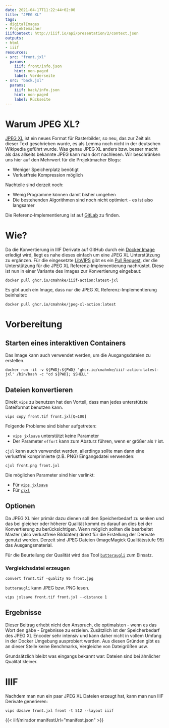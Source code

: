 ```yaml
---
date: 2021-04-17T11:22:44+02:00
title: "JPEG XL"
tags:
- digitalImages
- Projektemacher
iiifContext: http://iiif.io/api/presentation/2/context.json
outputs:
- html
- iiif
resources:
- src: "front.jxl"
  params:
    iiif: front/info.json
    hint: non-paged
    label: Vorderseite
- src: "back.jxl"
  params:
    iiif: back/info.json
    hint: non-paged
    label: Rückseite
---
```


# Warum JPEG XL?

[JPEG XL](https://en.wikipedia.org/wiki/JPEG_XL) ist ein neues Format für Rasterbilder, so neu, das zur Zeit als dieser Text geschrieben wurde, es als Lemma noch nicht in der deutschen Wikipedia geführt wurde. Was genau JPEG XL anders bzw. besser macht als das allseits bekannte JPEG kann man dort nachlesen. Wir beschränken uns hier auf den Mehrwert für die Projektmacher Blogs:
* Weniger Speicherplatz benötigt
* Verlustfreie Kompression möglich

Nachteile sind derzeit noch:
* Wenig Programme können damit bisher umgehen
* Die bestehenden Algorithmen sind noch nicht optimiert - es ist also langsamer

Die Referenz-Implementierung ist auf [GitLab](https://gitlab.com/wg1/jpeg-xl) zu finden.

# Wie?

Da die Konvertierung in IIIF Derivate auf GitHub durch ein [Docker Image](https://github.com/cmahnke/iiif-action) erledigt wird, liegt es nahe dieses einfach um eine JPEG XL Unterstützung zu ergänzen. Für die eingesetzte [LibVIPS](https://github.com/libvips/libvips) gibt es ein [Pull Request](https://github.com/libvips/libvips/pull/2181), der die Unterstützung für die JPEG XL Referenz-Implementierung nachrüstet. Diese ist nun in einer Variante des Images zur Konvertierung eingebaut:

```
docker pull ghcr.io/cmahnke/iiif-action:latest-jxl
```

Es gibt auch ein  Image, dass nur die JPEG XL Referenz-Implementierung beinhaltet:

```
docker pull ghcr.io/cmahnke/jpeg-xl-action:latest
```


# Vorbereitung

## Starten eines interaktiven Containers

Das Image kann auch verwendet werden, um die Ausgangsdateien zu erstellen.

```
docker run -it -v ${PWD}:${PWD} 'ghcr.io/cmahnke/iiif-action:latest-jxl' /bin/bash -c "cd ${PWD}; $SHELL"
```

## Dateien konvertieren

Direkt `vips` zu benutzen hat den Vorteil, dass man jedes unterstützte Dateiformat benutzen kann.

```
vips copy front.tif front.jxl[Q=100]
```

Folgende Probleme sind bisher aufgetreten:

* `vips jxlsave` unterstützt keine Parameter
* Der Parameter `effort` kann zum Absturz führen, wenn er größer als `7` ist.

`cjxl` kann auch verwendet werden, allerdings sollte man dann eine verlustfrei komprimierte (z.B. PNG) Eingangsdatei verwenden:

```
cjxl front.png front.jxl
```

Die möglichen Parameter sind hier verlinkt:
* Für [`vips jxlsave`](https://github.com/libvips/libvips/blob/add-jxl/libvips/foreign/jxlsave.c)
* Für [`cjxl`](https://gitlab.com/wg1/jpeg-xl/-/blob/master/doc/man/cjxl.txt)

## Optionen

Da JPEG XL hier primär dazu dienen soll den Speicherbedarf zu senken und das bei gleicher oder höherer Qualität kommt es darauf an dies bei der Konvertierung zu berücksichtigen. Wenn möglich sollten die bearbeitet Master (also verlustfreie Bilddaten) direkt für die Erstellung der Derivate genutzt werden. Derzeit sind JPEG Dateien (ImageMagick Qualitätsstufe 95) das Ausgangsmaterial.

Für die Beurteilung der Qualität wird das Tool [`butteraugli`](https://github.com/google/butteraugli) zum Einsatz.

### Vergleichsdatei erzeugen

```
convert front.tif -quality 95 front.jpg
```

`butteraugli` kann JPEG bzw. PNG lesen.

```
vips jxlsave front.tif front.jxl --distance 1
```

## Ergebnisse

Dieser Beitrag erhebt nicht den Anspruch, die optimalsten - wenn es das Wort den gäbe - Ergebnisse zu erzielen. Zusätzlich ist der Speicherbedarf des JPEG XL Encoder sehr intensiv und kann daher nicht in vollem Umfang in der Docker Umgebung ausprobiert werden. Aus diesen Gründen gibt es an dieser Stelle keine Benchmarks, Vergleiche von Dateigrößen usw.

Grundsätzlich bleibt was eingangs bekannt war: Dateien sind bei ähnlicher Qualität kleiner.

# IIIF

Nachdem man nun ein paar JPEG XL Dateien erzeugt hat, kann man nun IIIF Derivate generieren:

```
vips dzsave front.jxl front -t 512 --layout iiif
```

{{< iiif/mirador manifestUrl="manifest.json" >}}
